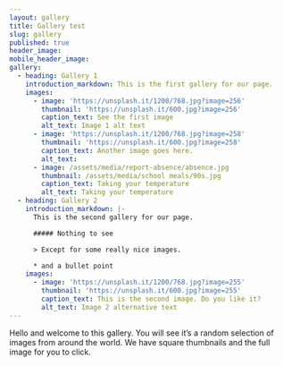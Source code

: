 ```yaml
---
layout: gallery
title: Gallery test
slug: gallery
published: true
header_image:
mobile_header_image:
gallery:
  - heading: Gallery 1
    introduction_markdown: This is the first gallery for our page.
    images:
      - image: 'https://unsplash.it/1200/768.jpg?image=256'
        thumbnail: 'https://unsplash.it/600.jpg?image=256'
        caption_text: See the first image
        alt_text: Image 1 alt text
      - image: 'https://unsplash.it/1200/768.jpg?image=258'
        thumbnail: 'https://unsplash.it/600.jpg?image=258'
        caption_text: Another image goes here.
        alt_text:
      - image: /assets/media/report-absence/absence.jpg
        thumbnail: /assets/media/school meals/90s.jpg
        caption_text: Taking your temperature
        alt_text: Taking your temperature
  - heading: Gallery 2
    introduction_markdown: |-
      This is the second gallery for our page.

      ##### Nothing to see

      > Except for some really nice images.

      * and a bullet point
    images:
      - image: 'https://unsplash.it/1200/768.jpg?image=255'
        thumbnail: 'https://unsplash.it/600.jpg?image=255'
        caption_text: This is the second image. Do you like it?
        alt_text: Image 2 alternative text
---
```


Hello and welcome to this gallery. You will see it’s a random selection of images from around the world. We have square thumbnails and the full image for you to click.
